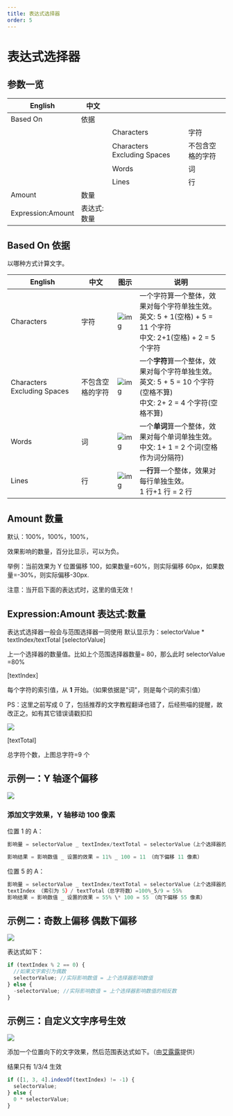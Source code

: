 ```yaml
---
title: 表达式选择器
order: 5
---
```


# 表达式选择器

## 参数一览

| English           | 中文        |                             |                  |
| ----------------- | ----------- | --------------------------- | ---------------- |
| Based On          | 依据        |                             |                  |
|                   |             | Characters                  | 字符             |
|                   |             | Characters Excluding Spaces | 不包含空格的字符 |
|                   |             | Words                       | 词               |
|                   |             | Lines                       | 行               |
| Amount            | 数量        |                             |                  |
| Expression:Amount | 表达式:数量 |                             |                  |

## Based On 依据

以哪种方式计算文字。

| English                     | 中文             | 图示                                                                                | 说明                                                                                                                         |
| --------------------------- | ---------------- | ----------------------------------------------------------------------------------- | ---------------------------------------------------------------------------------------------------------------------------- |
| Characters                  | 字符             | ![img](https://mir.yuelili.com/user/AE/text/basic/Based-on2.png) | 一个字符算一个整体，效果对每个字符单独生效。<br />英文: 5 + 1(空格) + 5 = 11 个字符<br />中文: 2+1(空格) + 2 = 5 个字符      |
| Characters Excluding Spaces | 不包含空格的字符 | ![img](https://mir.yuelili.com/user/AE/text/basic/Based-on2.png) | 一个**字符**算一个整体，效果对每个字符单独生效。<br />英文: 5 + 5 = 10 个字符(空格不算)<br />中文: 2+ 2 = 4 个字符(空格不算) |
| Words                       | 词               | ![img](https://mir.yuelili.com/user/AE/text/basic/Based-on2.png) | 一个**单词**算一个整体，效果对每个单词单独生效。<br />中文: 1+ 1 = 2 个词(空格作为词分隔符)                                  |
| Lines                       | 行               | ![img](https://mir.yuelili.com/user/AE/text/basic/Based-on2.png) | 一**行**算一个整体，效果对每行单独生效。<br />1 行+1 行 = 2 行                                                               |

## Amount 数量

默认：100%，100%，100%，

效果影响的数量，百分比显示，可以为负。

举例：当前效果为 Y 位置偏移 100，如果数量=60%，则实际偏移 60px，如果数量=-30%，则实际偏移-30px.

注意：当开启下面的表达式时，这里的值无效！

## Expression:Amount 表达式:数量

表达式选择器一般会与范围选择器一同使用
默认显示为：selectorValue \* textIndex/textTotal
[selectorValue]

上一个选择器的数量值。比如上个范围选择器数量= 80，那么此时 selectorValue =80%

[textIndex]

每个字符的索引值，从 **1** 开始。（如果依据是"词"，则是每个词的索引值）

PS：这里之前写成 0 了，包括推荐的文字教程翻译也错了，后经熊喵的提醒，故改正之。如有其它错误请戳扣扣

![](https://mir.yuelili.com/user/AE/text/basic/textIndex-1-1.jpg)

[textTotal]

总字符个数，上图总字符=9 个

## 示例一：Y 轴逐个偏移

![](https://mir.yuelili.com/user/AE/text/basic/textIndex-2-2.jpg)

### 添加文字效果，Y 轴移动 100 像素

位置 1 的 A：

```javascript
影响量 = selectorValue _ textIndex/textTotal = selectorValue（上个选择器的数量，默认 100%）_ textIndex （索引为 1）/ textTotal（总字符数）=100%\*1/9 = 11%

影响结果 = 影响数值 _ 设置的效果 = 11% _ 100 = 11 （向下偏移 11 像素）
```

位置 5 的 A：

```javascript
影响量 = selectorValue _ textIndex/textTotal = selectorValue（上个选择器的数量，默认 100%）_
textIndex （索引为 5）/ textTotal（总字符数）=100%_5/9 = 55%
影响结果 = 影响数值 _ 设置的效果 = 55% \* 100 = 55 （向下偏移 55 像素）
```

## 示例二：奇数上偏移 偶数下偏移

![](https://mir.yuelili.com/user/AE/text/basic/textIndex-3.png)

表达式如下：

```javascript
if (textIndex % 2 == 0) {
  //如果文字索引为偶数
  selectorValue; //实际影响数值 = 上个选择器影响数值
} else {
  -selectorValue; //实际影响数值 = 上个选择器影响数值的相反数
}
```

## 示例三：自定义文字序号生效

![](https://mir.yuelili.com/2021/07/773620bc58c53cb78b3ba24f069bf2bd.png)

添加一个位置向下的文字效果，然后范围表达式如下。（由[艾露露](https://space.bilibili.com/292690)提供）

结果只有 1/3/4 生效

```javascript
if ([1, 3, 4].indexOf(textIndex) != -1) {
  selectorValue;
} else {
  0 * selectorValue;
}
```
